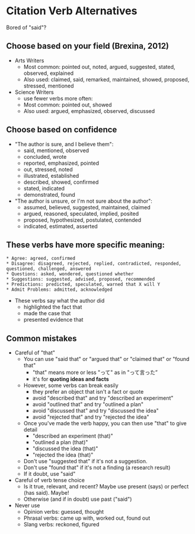 # Citation Verb Alternatives

Bored of "said"?

## Choose based on your field (Brexina, 2012)
* Arts Writers 
    * Most common: pointed out, noted, argued, suggested, stated, observed, explained
    * Also used: claimed, said, remarked, maintained, showed, proposed, stressed, mentioned
* Science Writers 
    * use fewer verbs more often:
    * Most common: pointed out, showed
    * Also used: argued, emphasized, observed, discussed

## Choose based on confidence
* "The author is sure, and I believe them":
    * said, mentioned, observed             
    * concluded, wrote
    * reported, emphasized, pointed 
    * out, stressed, noted
    * illustrated, established         
    * described, showed, confirmed
    * stated, indicated           
    * demonstrated, found       
* "The author is unsure, or I'm not sure about the author":
    * assumed, believed, suggested, maintained, claimed
    * argued, reasoned, speculated, implied, posited
    * proposed, hypothesized, postulated, contended       
    * indicated, estimated, asserted   

## These verbs have more specific meaning:
    * Agree: agreed, confirmed
    * Disagree: disagreed, rejected, replied, contradicted, responded, questioned, challenged, answered
    * Questions: asked, wondered, questioned whether
    * Suggestions: suggested, advised, proposed, recommended
    * Predictions: predicted, speculated, warned that X will Y
    * Admit Problems: admitted, acknowledged
* These verbs say what the author did
    * highlighted the fact that
    * made the case that  
    * presented evidence that 



## Common mistakes
* Careful of "that" 
    * You can use "said that" or "argued that" or "claimed that" or "found that" 
        * "that" means more or less "って" as in "って言った” 
        * it's for **quoting ideas and facts** 
    * However, some verbs can break easily 
        * they prefer an object that isn't a fact or quote
        * avoid "described that" and try "described an experiment"
        * avoid "outlined that" and try "outlined a plan"
        * avoid "discussed that" and try "discussed the idea"
        * avoid "rejected that" and try "rejected the idea" 
    * Once you've made the verb happy, you can then use "that" to give detail
        *  "described an experiment (that)"
        *  "outlined a plan (that)"
        *  "discussed the idea (that)"
        *  "rejected the idea (that)"
    * Don't use "suggested that" if it's not a suggestion. 
    * Don't use "found that" if it's not a finding (a research result) 
    * If it doubt, use "said"
* Careful of verb tense choice
    * Is it true, relevant, and recent? Maybe use present (says) or perfect (has said). Maybe!
    * Otherwise (and if in doubt) use past ("said")
* Never use 
    * Opinion verbs: guessed, thought
    * Phrasal verbs: came up with, worked out, found out
    * Slang verbs: reckoned, figured

